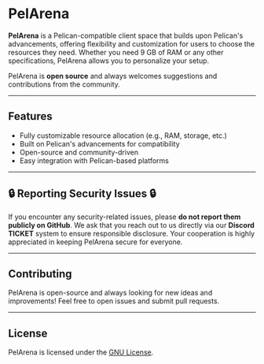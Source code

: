 # PelArena

**PelArena** is a Pelican-compatible client space that builds upon Pelican's advancements, offering flexibility and customization for users to choose the resources they need. Whether you need 9 GB of RAM or any other specifications, PelArena allows you to personalize your setup. 

PelArena is **open source** and always welcomes suggestions and contributions from the community.

---

## Features
- Fully customizable resource allocation (e.g., RAM, storage, etc.)
- Built on Pelican's advancements for compatibility
- Open-source and community-driven
- Easy integration with Pelican-based platforms

---

## 🔒 Reporting Security Issues 🔒

If you encounter any security-related issues, please **do not report them publicly on GitHub**. We ask that you reach out to us directly via our **Discord TICKET** system to ensure responsible disclosure. Your cooperation is highly appreciated in keeping PelArena secure for everyone.

---

## Contributing

PelArena is open-source and always looking for new ideas and improvements! Feel free to open issues and submit pull requests.

---

## License

PelArena is licensed under the [GNU License](LICENSE).
